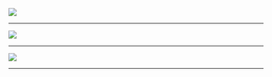 <img src= "https://github.com/rohit2701singh/chatgpt-using-tkinter/assets/156118970/4d431efe-8ce5-4eda-9693-8dbab6149b41"><hr>
<img src= "https://github.com/rohit2701singh/chatgpt-using-tkinter/assets/156118970/a0a1981c-ae78-4a43-9cdf-168112205e3b"><hr>
<img src= "https://github.com/rohit2701singh/chatgpt-using-tkinter/assets/156118970/0dace0a1-524a-4f3a-8858-a7a54a53f730"><hr>
